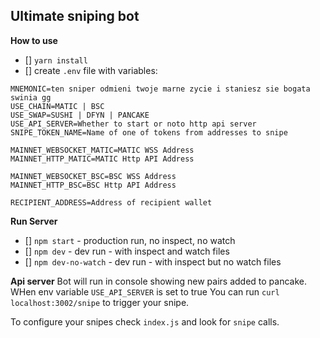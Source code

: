 ## Ultimate sniping bot

**How to use**

- [] `yarn install`
- [] create `.env` file with variables:

```
MNEMONIC=ten sniper odmieni twoje marne zycie i staniesz sie bogata swinia gg
USE_CHAIN=MATIC | BSC
USE_SWAP=SUSHI | DFYN | PANCAKE
USE_API_SERVER=Whether to start or noto http api server
SNIPE_TOKEN_NAME=Name of one of tokens from addresses to snipe

MAINNET_WEBSOCKET_MATIC=MATIC WSS Address
MAINNET_HTTP_MATIC=MATIC Http API Address

MAINNET_WEBSOCKET_BSC=BSC WSS Address
MAINNET_HTTP_BSC=BSC Http API Address

RECIPIENT_ADDRESS=Address of recipient wallet
```


**Run Server**
- [] `npm start` - production run, no inspect, no watch
- [] `npm dev` - dev run - with inspect and watch files
- [] `npm dev-no-watch` - dev run - with inspect but no watch files

**Api server**
Bot will run in console showing new pairs added to pancake. WHen env variable `USE_API_SERVER` is set to true You can run `curl localhost:3002/snipe` to trigger your snipe.

To configure your snipes check `index.js` and look for `snipe` calls.